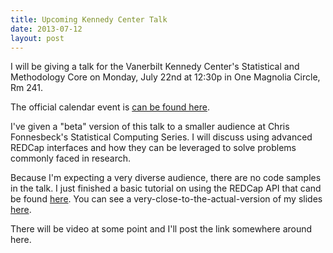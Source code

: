```yaml
---
title: Upcoming Kennedy Center Talk
date: 2013-07-12
layout: post
---
```


I will be giving a talk for the Vanerbilt Kennedy Center's Statistical and Methodology Core on Monday, July 22nd at 12:30p in One Magnolia Circle, Rm 241.

The official calendar event is [can be found here](http://kc.vanderbilt.edu/site/newsandevents/calendar/page.aspx?id=3950).

I've given a "beta" version of this talk to a smaller audience at Chris Fonnesbeck's Statistical Computing Series. I will discuss using advanced REDCap interfaces and how they can be leveraged to solve problems commonly faced in research.

Because I'm expecting a very diverse audience, there are no code samples in the talk. I just finished a basic tutorial on using the REDCap API that cand be found [here](http://bit.ly/pycap-tutorial). You can see a very-close-to-the-actual-version of my slides [here](/assets/pdf/20130712-kc-redcap-beta.pdf).

There will be video at some point and I'll post the link somewhere around here.